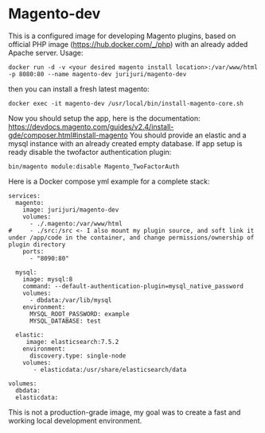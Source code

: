 # Magento-dev

This is a configured image for developing Magento plugins, based on official PHP image (https://hub.docker.com/_/php) with an already added Apache server.
Usage:

    docker run -d -v <your desired magento install location>:/var/www/html -p 8080:80 --name magento-dev jurijuri/magento-dev

then you can install a fresh latest magento:

    docker exec -it magento-dev /usr/local/bin/install-magento-core.sh

Now you should setup the app, here is the documentation: https://devdocs.magento.com/guides/v2.4/install-gde/composer.html#install-magento
You should provide an elastic and a mysql instance with an already created empty database.
If app setup is ready disable the twofactor authentication plugin:

    bin/magento module:disable Magento_TwoFactorAuth

Here is a Docker compose yml example for a complete stack:

    services:
      magento:
        image: jurijuri/magento-dev
        volumes:
          - ./.magento:/var/www/html
    #     - ./src:/src <- I also mount my plugin source, and soft link it under /app/code in the container, and change permissions/ownership of plugin directory
        ports:
          - "8090:80"

      mysql:
        image: mysql:8
        command: --default-authentication-plugin=mysql_native_password
        volumes:
          - dbdata:/var/lib/mysql
        environment:
          MYSQL_ROOT_PASSWORD: example
          MYSQL_DATABASE: test

      elastic:
         image: elasticsearch:7.5.2
        environment:
          discovery.type: single-node
        volumes:
           - elasticdata:/usr/share/elasticsearch/data

    volumes:
      dbdata:
      elasticdata:

This is not a production-grade image, my goal was to create a fast and working local development environment.







